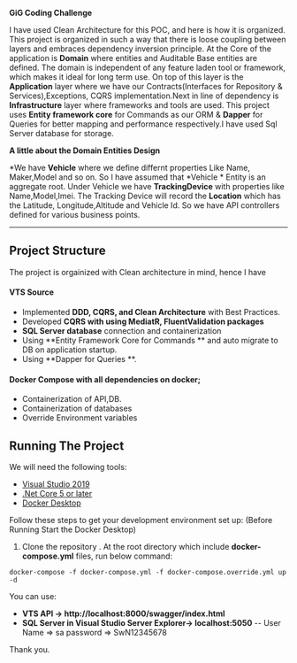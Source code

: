 **GiG Coding Challenge**


I have used Clean Architecture for this POC, and here is how it is organized.
This project is organized in such a way that there is loose coupling between layers and embraces dependency inversion principle. At the Core of the application is **Domain** where entities and Auditable Base entities are defined. The domain is independent of any feature laden tool or framework, which makes it ideal for long term use. On top of this layer is the **Application** layer where we have our Contracts(Interfaces for Repository & Services),Exceptions, CQRS implementation.Next in line of dependency is **Infrastructure** layer where frameworks and tools are used. This project uses **Entity framework core** for Commands as our ORM & **Dapper** for Queries for better mapping and performance respectively.I have used Sql Server database for storage.

**A little about the Domain Entities Design**

*We have **Vehicle** where we define differnt properties Like Name, Maker,Model and so on. So I have assumed that *Vehicle * Entity is an aggregate root. Under Vehicle  we have  **TrackingDevice** with properties like Name,Model,Imei. The Tracking Device will record the **Location** which has the Latitude, Longitude,Altitude and Vehicle Id. So we have API controllers defined for various business points.

---

## Project Structure

The project is orgainized with Clean architecture in mind, hence I have 
#### VTS Source
* Implemented **DDD, CQRS, and Clean Architecture** with Best Practices.
* Developed **CQRS with using MediatR, FluentValidation  packages**
* **SQL Server database** connection and containerization
* Using **Entity Framework Core for Commands ** and auto migrate to DB on application startup.
* Using **Dapper for Queries **.
#### Docker Compose  with all dependencies on docker;
* Containerization of API,DB.
* Containerization of databases
* Override Environment variables

## Running The Project
We will need the following tools:

* [Visual Studio 2019](https://visualstudio.microsoft.com/downloads/)
* [.Net Core 5 or later](https://dotnet.microsoft.com/download/dotnet-core/5)
* [Docker Desktop](https://www.docker.com/products/docker-desktop)

Follow these steps to get your development environment set up: (Before Running Start the Docker Desktop)
1. Clone the repository
. At the root directory which include **docker-compose.yml** files, run below command:
```
docker-compose -f docker-compose.yml -f docker-compose.override.yml up -d
```


 You can use:

* **VTS API -> http://localhost:8000/swagger/index.html**
* **SQL Server in Visual Studio Server Explorer-> localhost:5050**   -- User Name => sa password => SwN12345678


Thank you.


